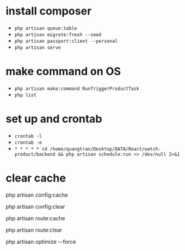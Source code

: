 # install composer

-   `php artisan queue:table`
-   `php artisan migrate:fresh --seed`
-   `php artisan passport:client --personal`
-   `php artisan serve`

# make command on OS

-   `php artisan make:command RunTriggerProductTask`
-   `php list`

# set up and crontab

-   `crontab -l`
-   `crontab -e`
-   `* * * * * cd /home/quangtran/Desktop/DATA/React/watch-product/backend && php artisan schedule:run >> /dev/null 2>&1`

# clear cache

php artisan config:cache

php artisan config:clear

php artisan route:cache

php artisan route:clear

php artisan optimize --force
